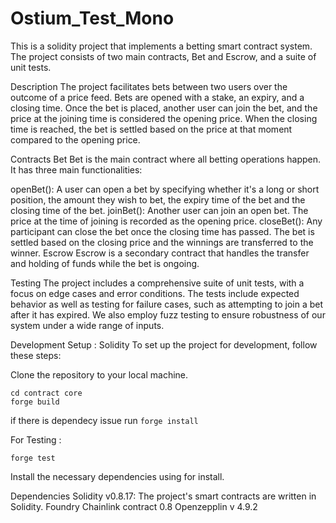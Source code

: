 # Ostium_Test_Mono

This is a solidity project that implements a betting smart contract system. The project consists of two main contracts, Bet and Escrow, and a suite of unit tests.

Description
The project facilitates bets between two users over the outcome of a price feed. Bets are opened with a stake, an expiry, and a closing time. Once the bet is placed, another user can join the bet, and the price at the joining time is considered the opening price. When the closing time is reached, the bet is settled based on the price at that moment compared to the opening price.

Contracts
Bet
Bet is the main contract where all betting operations happen. It has three main functionalities:

openBet(): A user can open a bet by specifying whether it's a long or short position, the amount they wish to bet, the expiry time of the bet and the closing time of the bet.
joinBet(): Another user can join an open bet. The price at the time of joining is recorded as the opening price.
closeBet(): Any participant can close the bet once the closing time has passed. The bet is settled based on the closing price and the winnings are transferred to the winner.
Escrow
Escrow is a secondary contract that handles the transfer and holding of funds while the bet is ongoing.

Testing
The project includes a comprehensive suite of unit tests, with a focus on edge cases and error conditions. The tests include expected behavior as well as testing for failure cases, such as attempting to join a bet after it has expired. We also employ fuzz testing to ensure robustness of our system under a wide range of inputs.

Development Setup : Solidity
To set up the project for development, follow these steps:

Clone the repository to your local machine.
```
cd contract core
forge build
```
if there is dependecy issue run `forge install`

For Testing : 
```
forge test
```
Install the necessary dependencies using for install.

Dependencies
Solidity v0.8.17: The project's smart contracts are written in Solidity.
Foundry
Chainlink contract 0.8
Openzepplin v 4.9.2
